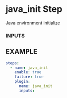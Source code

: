 
# java_init Step
Java environment initialize

### INPUTS

## EXAMPLE 

```yml
steps:
  - name: java_init
    enable: true
    failure: true
    plugin:
      name: java_init
      inputs:
```
